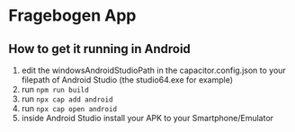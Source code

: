 # Fragebogen App

## How to get it running in Android

1. edit the windowsAndroidStudioPath in the capacitor.config.json to your filepath of Android Studio (the studio64.exe for example)
2. run ```npm run build```
3. run ```npx cap add android```
4. run ```npx cap open android```
5. inside Android Studio install your APK to your Smartphone/Emulator

